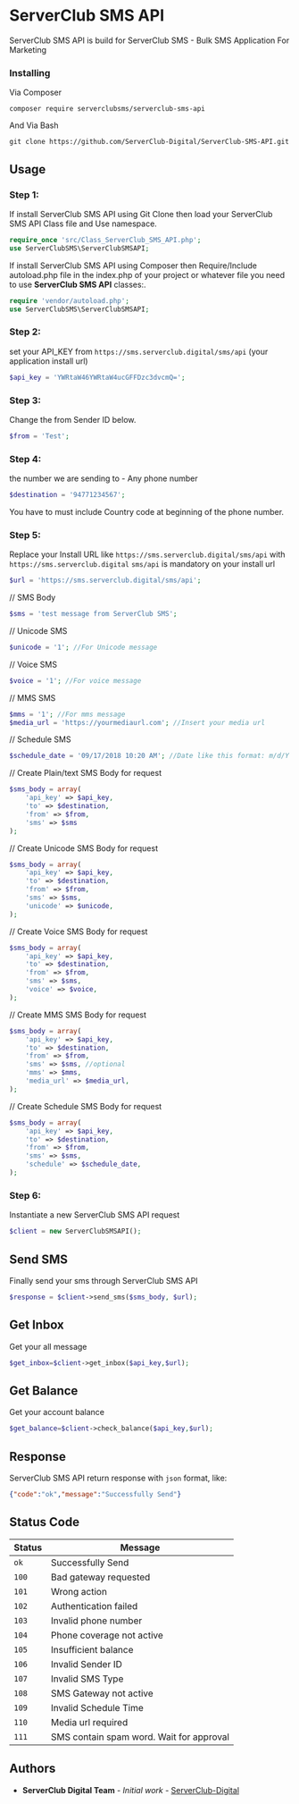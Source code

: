 


# ServerClub SMS API

ServerClub SMS API is build for ServerClub SMS - Bulk SMS Application For Marketing



### Installing
Via Composer
```
composer require serverclubsms/serverclub-sms-api 
```

And Via Bash

```
git clone https://github.com/ServerClub-Digital/ServerClub-SMS-API.git
```

## Usage


 ### Step 1:
If install ServerClub SMS API using Git Clone then load your ServerClub SMS API Class file and Use namespace. 
```php
require_once 'src/Class_ServerClub_SMS_API.php';
use ServerClubSMS\ServerClubSMSAPI;
```
If install ServerClub SMS API using Composer then Require/Include autoload.php file in the index.php of your project or whatever file you need to use **ServerClub SMS API** classes:. 
```php
require 'vendor/autoload.php';
use ServerClubSMS\ServerClubSMSAPI;
```
### Step 2:
set your API_KEY from `https://sms.serverclub.digital/sms/api` (your application install url)
```php
$api_key = 'YWRtaW46YWRtaW4ucGFFDzc3dvcmQ=';
```
### Step 3:
Change the from Sender ID below.
```php
$from = 'Test';
```

### Step 4:
the number we are sending to - Any phone number
```php
$destination = '94771234567';
```
You have to must include Country code at beginning of the phone number.  

### Step 5:
Replace your Install URL like `https://sms.serverclub.digital/sms/api` with `https://sms.serverclub.digital`
`sms/api` is mandatory on your install url

```php
$url = 'https://sms.serverclub.digital/sms/api';
```
// SMS Body
```php
$sms = 'test message from ServerClub SMS';
```
// Unicode SMS
```php
$unicode = '1'; //For Unicode message
```
// Voice SMS
```php
$voice = '1'; //For voice message
```
// MMS SMS
```php
$mms = '1'; //For mms message
$media_url = 'https://yourmediaurl.com'; //Insert your media url
```
// Schedule SMS
```php
$schedule_date = '09/17/2018 10:20 AM'; //Date like this format: m/d/Y h:i A
```
// Create Plain/text SMS Body for request
```php
$sms_body = array(
    'api_key' => $api_key,
    'to' => $destination,
    'from' => $from,
    'sms' => $sms
);
```
// Create Unicode SMS Body for request
```php
$sms_body = array(
    'api_key' => $api_key,
    'to' => $destination,
    'from' => $from,
    'sms' => $sms,
    'unicode' => $unicode,
);
```

// Create Voice SMS Body for request
```php
$sms_body = array(
    'api_key' => $api_key,
    'to' => $destination,
    'from' => $from,
    'sms' => $sms,
    'voice' => $voice,
);
```
// Create MMS SMS Body for request
```php
$sms_body = array(
    'api_key' => $api_key,
    'to' => $destination,
    'from' => $from,
    'sms' => $sms, //optional
    'mms' => $mms,
    'media_url' => $media_url,
);
```
// Create Schedule SMS Body for request
```php
$sms_body = array(
    'api_key' => $api_key,
    'to' => $destination,
    'from' => $from,
    'sms' => $sms,
    'schedule' => $schedule_date,
);
```

### Step 6: 
Instantiate a new ServerClub SMS API request
```php
$client = new ServerClubSMSAPI();
```

## Send SMS
Finally send your sms through ServerClub SMS API
```php
$response = $client->send_sms($sms_body, $url);
```

## Get Inbox
Get your all message
```php
$get_inbox=$client->get_inbox($api_key,$url);
```

## Get Balance
Get your account balance
```php
$get_balance=$client->check_balance($api_key,$url);
```
## Response
ServerClub SMS API return response with `json` format, like:

```json
{"code":"ok","message":"Successfully Send"}
```

## Status Code

| Status | Message |
| --- | --- |
| `ok` | Successfully Send |
| `100` | Bad gateway requested |
| `101` | Wrong action |
| `102` | Authentication failed |
| `103` | Invalid phone number |
| `104` | Phone coverage not active |
| `105` | Insufficient balance |
| `106` | Invalid Sender ID |
| `107` | Invalid SMS Type |
| `108` | SMS Gateway not active |
| `109` | Invalid Schedule Time |
| `110` | Media url required |
| `111` | SMS contain spam word. Wait for approval |

## Authors

* **ServerClub Digital Team** - *Initial work* - [ServerClub-Digital](https://github.com/ServerClub-Digital/serverclub-sms-api)
